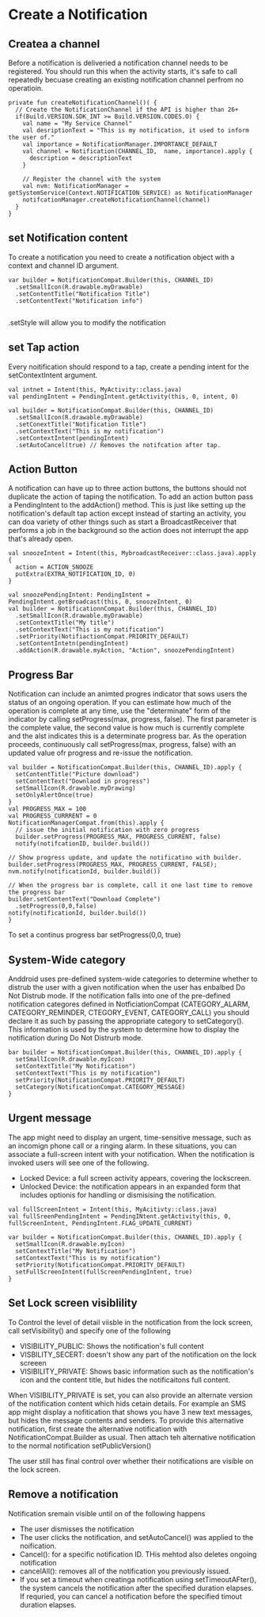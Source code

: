 # Create a Notification

## Createa a channel
Before a notification is deliveried a notification channel needs to be registered. You should run this when the activity starts, it's safe to call repeatedly becuase creating an existing notification channel perfrom no operatioin. 
```
private fun createNotificationChannel()( {
  // Create the NotificationChannel if the API is higher than 26+
  if(Build.VERSION.SDK_INT >= Build.VERSION.CODES.O) {
    val name = "My Service Channel"
    val desriptionText = "This is my notification, it used to inform the user of."
    val importance = NotificationManager.IMPORTANCE_DEFAULT
    val channel = Notification(CHANNEL_ID,  name, importance).apply {
      description = descriptionText
    }
    
    // Register the channel with the system
    val nvm: NotificationManager = getSystemService(Context.NOTIFICATION_SERVICE) as NotificationManager
    notifcationManager.createNotificationChannel(channel)
  }
}
```


## set Notification content
To create a notification you need to create a notification object with a context and channel ID argument. 
```
var builder = NotificationCompat.Builder(this, CHANNEL_ID)
  .setSmallIcon(R.drawable.myDrawable)
  .setContentTitle("Notification Title")
  .setContentText("Notification info")
  
```

.setStyle will allow you to modify the notification


## set Tap action
Every noitification should respond to a tap, create a pending intent for the setContextIntent argument. 
```
val intnet = Intent(this, MyActivity::class.java)
val pendingIntent = PendingIntent.getActivity(this, 0, intent, 0)

val builder = NotificationCompat.Builder(this, CHANNEL_ID)
  .setSmallIcon(R.drawable.myDrawable)
  .setConextTitle("Notification Title")
  .setContextText("This is my notification")
  .setContextIntent(pendingIntent)
  .setAutoCancel(true) // Removes the notifcation after tap.

```

## Action Button
A notification can have up to three action buttons, the buttons should not duplicate the action of taping the notification. To add an action button pass a PendingIntent to the addAction() method. This is just like setting up the notification's default tap action except instead of starting an activity, you can doa variety of other things such as start a BroadcastReceiver that performs a job in the background so the action does not interrupt the app that's already open. 

```
val snoozeIntent = Intent(this, MybroadcastReceiver::class.java).apply {
  action = ACTION_SNOOZE
  putExtra(EXTRA_NOTIFICATION_ID, 0)
}

val snoozePendingIntent: PendingIntent = PendingIntent.getBroadcast(this, 0, snoozeIntent, 0)
val builder = NotificationnCompat.Builder(this, CHANNEL_ID)
  .setSmallIcon(R.drawable.myDrawable)
  .setContextTitle("My title")
  .setContextText("This is my notification")
  .setPriority(NotifiactionCompat.PRIORITY_DEFAULT)
  .setContentIntetn(pendingIntent)
  .addAction(R.drawable.myAction, "Action", snoozePendingIntent)
```

## Progress Bar
Notification can include an animted progres indicator that sows users the status of an ongoing operation. If you can estimate how much of the operation is complete at any time, use the "determinate" form of the indicator by calling setProgress(max, progress, false). The first parameter is the complete value, the second value is how much is currently complete and the alst indicates this is a determinate progress bar. As the operation proceeds, continuously call setProgress(max, progress, false) with an updated value ofr progress and re-issue the notification. 

```
val builder = NotificationCompat.Builder(this, CHANNEL_ID).apply {
  setContentTitle("Picture download")
  setContentText("Downlaod in progress")
  setSmallIcon(R.drawable.myDrawing)
  setOnlyAlertOnce(true)
}
val PROGRESS_MAX = 100
val PROGRESS_CURRRENT = 0
NotificationManagerCompat.from(this).apply {
  // issue the initial notification with zero progress
  builder.setProgress(PROGRESS_MAX, PROGRESS_CURRENT, false)
  notify(notifcationID, builder.build())
  
// Show progress update, and update the notificatino with builder. 
builder.setProgress(PROGRESS_MAX, PROGRESS_CURRENT, FALSE);
nvm.notify(notificationId, builder.build())

// When the progress bar is complete, call it one last time to remove the progress bar
builder.setContentText("Download Complete")
  .setProgress(0,0,false)
notify(notificationId, builder.build())
}
```

To set a continus progress bar setProgress(0,0, true)

## System-Wide category
Anddroid uses pre-defined system-wide categories to determine whether to distrub the user with a given notification when the user has enbalbed Do Not Distrub mode. If the notification falls into one of the pre-defined notification categores defined in NotficiationCompat (CATEGORY_ALARM, CATEGORY_REMINDER, CTEGORY_EVENT, CATEGORY_CALL) you should declare it as such by passing the appropriate category to setCategory(). This information is used by the system to determine how to display the notification during Do Not Distrurb mode. 

```
bar builder = NotificationCompat.Builder(this, CHANNEL_ID).apply {
  setSmallIcon(R.drawable.myIcon)
  setContextTitle("My Notification")
  setContextText("This is my notification")
  setPriority(NotificationCompat.PRIORITY_DEFAULT)
  setCategory(NotificationCompat.CATEGORY_MESSAGE)
}
```

## Urgent message
The app might need to display an urgent, time-sensitive message, such as an incomign phone call or a ringing alarm. In these situations, you can associate a full-screen intent with your notification. When the notification is invoked users will see one of the following. 
- Locked Device: a full screen activity appears, covering the lockscreen. 
- Unlocked Device: the notification appears in an expanded form that includes optionis for handling or dismisising the notification. 

```
val fullScreenIntent = Intent(this, MyAcitivty::class.java)
val fullSreenPendingIntent = PendingINtent.getActivity(this, 0, fullScreenIntent, PendingIntent.FLAG_UPDATE_CURRENT)

var builder = NotificationCompat.Builder(this, CHANNEL_ID).apply {
  setSmallIcon(R.drawable.myIcon)
  setContextTitle("My Notification")
  setContextText("This is my notification")
  setPriority(NotificationCompat.PRIORITY_DEFAULT)
  setFullScreenIntent(fullScreenPendingIntent, true)
}
```

## Set Lock screen visiblility
To Control the level of detail viisble in the notification from the lock screen, call setVisibility() and specify one of the following
- VISIBILITY_PUBLIC: Shows the notification's full content
- VISBILITY_SECERT: doesn't show any part of the notification on the lock screeen
- VISIBILITY_PRIVATE: Shows basic information such as the notification's icon and the content title, but hides the notificaitons full content. 

When VISIBILITY_PRIVATE is set, you can also provide an alternate version of the notification content which hids cetain details. For example an SMS app might display a nofitication that shows you have 3 new text messages, but hides the message contents and senders. To provide this alternative notification, first create the alternative notification with NotificationCompat.Builder as usual. Then attach teh alternative notification to the normal notification setPublicVersion() 

The user still has final control over whether their notifications  are visible on the lock screen. 

## Remove a notification
Notification sremain visible until on of the following happens
- The user dismisses the notification
- The user clicks the notification, and setAutoCancel() was applied to the noification. 
- Cancel(): for a specific notification ID. THis mehtod also deletes ongoing notification
- cancelAll(): removes all of the notification you previously issued.
- If you set a timeout when creatinga  notification using setTimeoutAFter(), the system cancels the notification after the specified duration elapses. If requried, you can cancel a notification before the specified timout duration elapses. 
